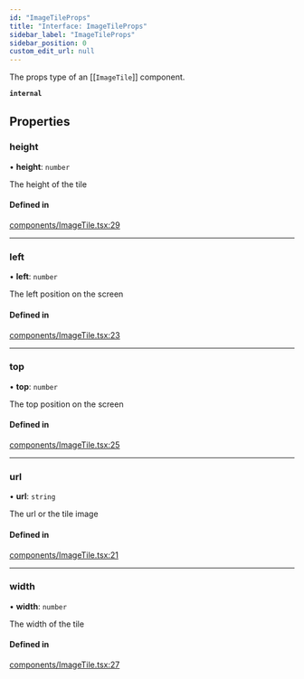 ```yaml
---
id: "ImageTileProps"
title: "Interface: ImageTileProps"
sidebar_label: "ImageTileProps"
sidebar_position: 0
custom_edit_url: null
---
```


The props type of an [[`ImageTile`]] component.

**`internal`**

## Properties

### height

• **height**: `number`

The height of the tile

#### Defined in

[components/ImageTile.tsx:29](https://github.com/rob-blackbourn/jetblack-map/blob/4867b73/src/components/ImageTile.tsx#L29)

___

### left

• **left**: `number`

The left position on the screen

#### Defined in

[components/ImageTile.tsx:23](https://github.com/rob-blackbourn/jetblack-map/blob/4867b73/src/components/ImageTile.tsx#L23)

___

### top

• **top**: `number`

The top position on the screen

#### Defined in

[components/ImageTile.tsx:25](https://github.com/rob-blackbourn/jetblack-map/blob/4867b73/src/components/ImageTile.tsx#L25)

___

### url

• **url**: `string`

The url or the tile image

#### Defined in

[components/ImageTile.tsx:21](https://github.com/rob-blackbourn/jetblack-map/blob/4867b73/src/components/ImageTile.tsx#L21)

___

### width

• **width**: `number`

The width of the tile

#### Defined in

[components/ImageTile.tsx:27](https://github.com/rob-blackbourn/jetblack-map/blob/4867b73/src/components/ImageTile.tsx#L27)
